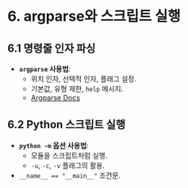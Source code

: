 
# 6. argparse와 스크립트 실행

## 6.1 명령줄 인자 파싱
- **`argparse` 사용법**:
  - 위치 인자, 선택적 인자, 플래그 설정.
  - 기본값, 유형 제한, `help` 메시지.
  - [Argparse Docs](https://docs.python.org/3/library/argparse.html)

## 6.2 Python 스크립트 실행
- **`python -m` 옵션 사용법**:
  - 모듈을 스크립트처럼 실행.
  - `-u`, `-c`, `-v` 플래그의 활용.
- `__name__ == "__main__"` 조건문.
